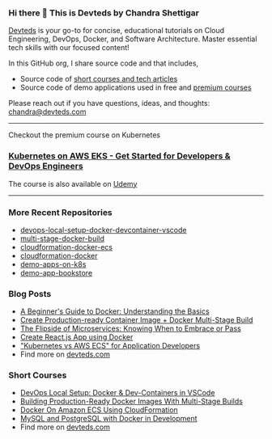 ### Hi there 👋 This is Devteds by Chandra Shettigar

[Devteds](https://www.devteds.com) is your go-to for concise, educational tutorials on Cloud Engineering, DevOps, Docker, and Software Architecture. Master essential tech skills with our focused content!

In this GitHub org, I share source code and that includes,

- Source code of [short courses and tech articles](https://www.devteds.com/blog/)
- Source code of demo applications used in free and [premium courses](https://www.devteds.com/courses/)

Please reach out if you have questions, ideas, and thoughts: chandra@devteds.com

---- 

Checkout the premium course on Kubernetes

### [Kubernetes on AWS EKS - Get Started for Developers & DevOps Engineers](https://www.devteds.com/kubernetes-course-aws-eks-terraform)

The course is also available on [Udemy](https://www.udemy.com/course/kubernetes-on-aws-eks-hands-on-guide-for-devs-devops/?referralCode=7D71BD33FF9E1FABCA32)

---- 

### More Recent Repositories

- [devops-local-setup-docker-devcontainer-vscode](https://github.com/devteds/devops-local-setup-docker-devcontainer-vscode)
- [multi-stage-docker-build](https://github.com/devteds/multi-stage-docker-build)
- [cloudformation-docker-ecs](https://github.com/devteds/e9-cloudformation-docker-ecs)
- [cloudformation-docker](https://github.com/devteds/e7-cloudformation-docker)
- [demo-apps-on-k8s](https://github.com/devteds/demo-apps-on-k8s)
- [demo-app-bookstore](https://github.com/devteds/demo-app-bookstore)


### Blog Posts

- [A Beginner's Guide to Docker: Understanding the Basics](https://www.devteds.com/beginners-guide-to-docker/)
- [Create Production-ready Container Image + Docker Multi-Stage Build](https://dev.to/shettigarc/create-production-ready-container-image-docker-multi-stage-build-3j0f)
- [The Flipside of Microservices: Knowing When to Embrace or Pass](https://www.devteds.com/microservices-when-to-embrace-or-pass/)
- [Create React.js App using Docker](https://www.devteds.com/create-react-app-with-docker/)
- ["Kubernetes vs AWS ECS" for Application Developers](https://medium.com/@shettigarc/kubernetes-vs-aws-ecs-for-application-developers-3afb10d1f050)
- Find more on [devteds.com](https://www.devteds.com/blog/)


### Short Courses

- [DevOps Local Setup: Docker & Dev-Containers in VSCode](https://www.devteds.com/devops-local-setup-with-docker-and-devcontainers-vscode/)
- [Building Production-Ready Docker Images With Multi-Stage Builds](https://www.devteds.com/multi-stage-docker-build-tutorial/)
- [Docker On Amazon ECS Using CloudFormation](https://www.devteds.com/docker-on-amazon-ecs-using-cloudformation/)
- [MySQL and PostgreSQL with Docker in Development](https://www.devteds.com/mysql-and-postgresql-with-docker-in-development/)
- Find more on [devteds.com](https://www.devteds.com/blog/)
